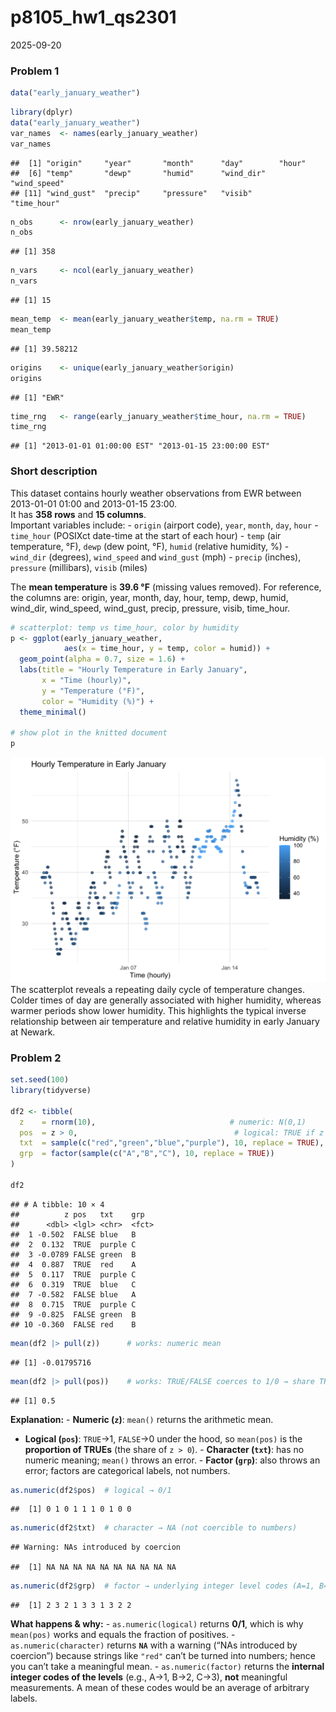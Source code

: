 p8105_hw1_qs2301
================
2025-09-20

### Problem 1

``` r
data("early_january_weather")
```

``` r
library(dplyr)
data("early_january_weather")
var_names  <- names(early_january_weather)
var_names
```

    ##  [1] "origin"     "year"       "month"      "day"        "hour"      
    ##  [6] "temp"       "dewp"       "humid"      "wind_dir"   "wind_speed"
    ## [11] "wind_gust"  "precip"     "pressure"   "visib"      "time_hour"

``` r
n_obs      <- nrow(early_january_weather)
n_obs
```

    ## [1] 358

``` r
n_vars     <- ncol(early_january_weather)
n_vars
```

    ## [1] 15

``` r
mean_temp  <- mean(early_january_weather$temp, na.rm = TRUE)
mean_temp
```

    ## [1] 39.58212

``` r
origins    <- unique(early_january_weather$origin)
origins
```

    ## [1] "EWR"

``` r
time_rng   <- range(early_january_weather$time_hour, na.rm = TRUE)
time_rng
```

    ## [1] "2013-01-01 01:00:00 EST" "2013-01-15 23:00:00 EST"

### Short description

This dataset contains hourly weather observations from EWR between
2013-01-01 01:00 and 2013-01-15 23:00.  
It has **358 rows** and **15 columns**.  
Important variables include: - `origin` (airport code), `year`, `month`,
`day`, `hour` - `time_hour` (POSIXct date-time at the start of each
hour) - `temp` (air temperature, °F), `dewp` (dew point, °F), `humid`
(relative humidity, %) - `wind_dir` (degrees), `wind_speed` and
`wind_gust` (mph) - `precip` (inches), `pressure` (millibars), `visib`
(miles)

The **mean temperature** is **39.6 °F** (missing values removed). For
reference, the columns are: origin, year, month, day, hour, temp, dewp,
humid, wind_dir, wind_speed, wind_gust, precip, pressure, visib,
time_hour.

``` r
# scatterplot: temp vs time_hour, color by humidity
p <- ggplot(early_january_weather,
            aes(x = time_hour, y = temp, color = humid)) +
  geom_point(alpha = 0.7, size = 1.6) +
  labs(title = "Hourly Temperature in Early January",
       x = "Time (hourly)",
       y = "Temperature (°F)",
       color = "Humidity (%)") +
  theme_minimal()

# show plot in the knitted document
p
```

![](figs/unnamed-chunk-3-1.png)<!-- --> The scatterplot reveals a
repeating daily cycle of temperature changes. Colder times of day are
generally associated with higher humidity, whereas warmer periods show
lower humidity. This highlights the typical inverse relationship between
air temperature and relative humidity in early January at Newark.

### Problem 2

``` r
set.seed(100)
library(tidyverse)

df2 <- tibble(
  z    = rnorm(10),                              # numeric: N(0,1)
  pos  = z > 0,                                   # logical: TRUE if z > 0
  txt  = sample(c("red","green","blue","purple"), 10, replace = TRUE),  # character
  grp  = factor(sample(c("A","B","C"), 10, replace = TRUE))             # factor (3 levels)
)

df2
```

    ## # A tibble: 10 × 4
    ##          z pos   txt    grp  
    ##      <dbl> <lgl> <chr>  <fct>
    ##  1 -0.502  FALSE blue   B    
    ##  2  0.132  TRUE  purple C    
    ##  3 -0.0789 FALSE green  B    
    ##  4  0.887  TRUE  red    A    
    ##  5  0.117  TRUE  purple C    
    ##  6  0.319  TRUE  blue   C    
    ##  7 -0.582  FALSE blue   A    
    ##  8  0.715  TRUE  purple C    
    ##  9 -0.825  FALSE green  B    
    ## 10 -0.360  FALSE red    B

``` r
mean(df2 |> pull(z))      # works: numeric mean
```

    ## [1] -0.01795716

``` r
mean(df2 |> pull(pos))    # works: TRUE/FALSE coerces to 1/0 → share TRUE
```

    ## [1] 0.5

**Explanation:** - **Numeric (`z`)**: `mean()` returns the arithmetic
mean.  
- **Logical (`pos`)**: `TRUE`→1, `FALSE`→0 under the hood, so
`mean(pos)` is the **proportion of TRUEs** (the share of `z > 0`). -
**Character (`txt`)**: has no numeric meaning; `mean()` throws an
error. - **Factor (`grp`)**: also throws an error; factors are
categorical labels, not numbers.

``` r
as.numeric(df2$pos)  # logical → 0/1
```

    ##  [1] 0 1 0 1 1 1 0 1 0 0

``` r
as.numeric(df2$txt)  # character → NA (not coercible to numbers)
```

    ## Warning: NAs introduced by coercion

    ##  [1] NA NA NA NA NA NA NA NA NA NA

``` r
as.numeric(df2$grp)  # factor → underlying integer level codes (A=1, B=2, C=3)
```

    ##  [1] 2 3 2 1 3 3 1 3 2 2

**What happens & why:** - `as.numeric(logical)` returns **0/1**, which
is why `mean(pos)` works and equals the fraction of positives. -
`as.numeric(character)` returns **`NA`** with a warning (“NAs introduced
by coercion”) because strings like `"red"` can’t be turned into numbers;
hence you can’t take a meaningful mean. - `as.numeric(factor)` returns
the **internal integer codes of the levels** (e.g., A→1, B→2, C→3),
**not** meaningful measurements. A mean of these codes would be an
average of arbitrary labels.
